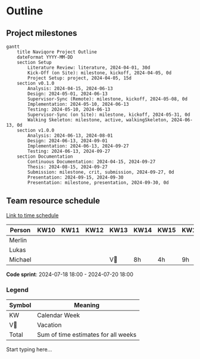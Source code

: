 # Outline

## Project milestones

```mermaid
gantt
    title Naviqore Project Outline
    dateFormat YYYY-MM-DD
    section Setup
        Literature Review: literature, 2024-04-01, 30d
        Kick-Off (on Site): milestone, kickoff, 2024-04-05, 0d
        Project Setup: project, 2024-04-05, 15d
    section v0.1.0
        Analysis: 2024-04-15, 2024-06-13
        Design: 2024-05-01, 2024-06-13
        Supervisor-Sync (Remote): milestone, kickoff, 2024-05-08, 0d
        Implementation: 2024-05-10, 2024-06-13
        Testing: 2024-05-10, 2024-06-13
        Supervisor-Sync (on Site): milestone, kickoff, 2024-05-31, 0d
        Walking Skeleton: milestone, active, walkingSkeleton, 2024-06-13, 0d
    section v1.0.0
        Analysis: 2024-06-13, 2024-08-01
        Design: 2024-06-13, 2024-09-01
        Implementation: 2024-06-13, 2024-09-27
        Testing: 2024-06-13, 2024-09-27
    section Documentation
        Continuous Documentation: 2024-04-15, 2024-09-27
        Thesis: 2024-08-15, 2024-09-27
        Submission: milestone, crit, submission, 2024-09-27, 0d
        Presentation: 2024-09-15, 2024-09-30
        Presentation: milestone, presentation, 2024-09-30, 0d

```

## Team resource schedule
[Link to time schedule](https://docs.google.com/spreadsheets/d/1NVJV-sXO0yzrbKqA5deLzzR0VaGW3y-0jaoxKCRQ4sk/edit?usp=sharing)

| Person  | KW10 | KW11 | KW12 | KW13 | KW14 | KW15 | KW16 | KW17 | KW18 | KW19 | KW20 | KW21 | KW22 | KW23 | KW24 | KW25 | KW26 | KW27 | KW28 | KW29 | KW30 | KW31 | KW32 | KW33 | KW34 | KW35 | KW36 | Total |
|---------|------|------|------|------|------|------|------|------|------|------|------|------|------|------|------|------|------|------|------|------|------|------|------|------|------|------|------|-------|
| Merlin  |      |      |      |      |      |      |      |      |      |      |      |      |      |      |      |      |      |      |      |      |      |      |      |      |      |      |      | 375h  |
| Lukas   |      |      |      |      |      |      |      |      |      |      |      |      |      |      |      |      |      |      |      |      |      |      |      |      |      |      |      | 375h  |
| Michael |      |      |      | V🌴  | 8h   | 4h   | 9h   | 8h   | 2h   | 20h  | 12h  | 13h  |      |      |      |      |      |      |      |      |      |      |      |      |      |      |      | 375h  |

**Code sprint**: 2024-07-18 18:00 - 2024-07-20 18:00

### Legend

| Symbol | Meaning                             |
|--------|-------------------------------------|
| KW     | Calendar Week                       |
| V🌴    | Vacation                            |
| Total  | Sum of time estimates for all weeks |

Start typing here...